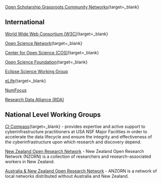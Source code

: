 
[Open Scholarship Grassroots Community Networks](https://docs.google.com/spreadsheets/d/1LNF5_bOkRV-RLIF4HYmu-gOemIa4IdfXEer89fM-Vy8/edit#gid=847887324){target=_blank}

## International

[World Wide Web Consortium (W3C)](https://www.w3.org/){target=_blank}

[Open Science Network](https://www.opensciencenetwork.org/){target=_blank}

[Center for Open Science (COS)](https://www.cos.io/){target=_blank}

[Open Science Foundation](https://osf.io/){target=_blank}

[Eclipse Science Working Group](https://science.eclipse.org/)

[eLife](https://elifesciences.org/){target=_blank}

[NumFocus](https://numfocus.org/)

[Research Data Alliance (RDA)](https://www.rd-alliance.org/)

## National Level Working Groups

[CI Compass](https://ci-compass.org/){target=_blank} - provides expertise and active support to cyberinfrastructure practitioners at USA NSF Major Facilities in order to accelerate the data lifecycle and ensure the integrity and effectiveness of the cyberinfrastructure upon which research and discovery depend.

[New Zealand Open Research Network](https://nzorn.netlify.app/) - New Zealand Open Research Network (NZORN) is a collection of researchers and research-associated workers in New Zealand.

[Australia & New Zealand Open Research Network](https://www.anzopenresearch.org/) - ANZORN is a network of local networks distributed without Australia and New Zealand.
